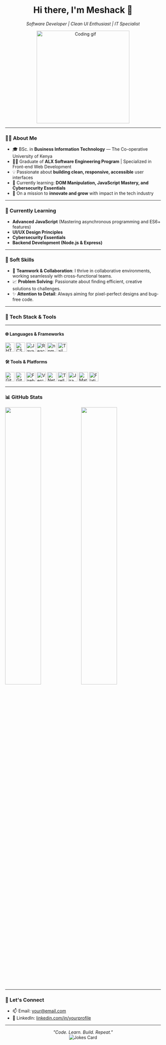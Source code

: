 <h1 align="center">Hi there, I'm Meshack 👋</h1>
<p align="center"><i>Software Developer | Clean UI Enthusiast | IT Specialist</i></p>

<p align="center">
  <img src="https://media.giphy.com/media/qgQUggAC3Pfv687qPC/giphy.gif" width="300" alt="Coding gif" />
</p>

---

### 👨‍💻 About Me

- 🎓 BSc. in **Business Information Technology** — The Co-operative University of Kenya
- 👨‍💻 Graduate of **ALX Software Engineering Program** | Specialized in Front-end Web Development
- 💡 Passionate about **building clean, responsive, accessible** user interfaces
- 🧠 Currently learning: **DOM Manipulation, JavaScript Mastery, and Cybersecurity Essentials**
- 🚀 On a mission to **innovate and grow** with impact in the tech industry

---

### 🌱 Currently Learning

- **Advanced JavaScript** (Mastering asynchronous programming and ES6+ features)
- **UI/UX Design Principles**
- **Cybersecurity Essentials**
- **Backend Development (Node.js & Express)**

---

### 🧠 Soft Skills

- 🤝 **Teamwork & Collaboration**: I thrive in collaborative environments, working seamlessly with cross-functional teams.
- 📈 **Problem Solving**: Passionate about finding efficient, creative solutions to challenges.
- ✨ **Attention to Detail**: Always aiming for pixel-perfect designs and bug-free code.

---

### 🧰 Tech Stack & Tools

---

#### 🌐 Languages & Frameworks

<p>
  <img src="https://cdn.jsdelivr.net/gh/devicons/devicon/icons/html5/html5-original.svg" width="30" title="HTML5"/>
  <img src="https://cdn.jsdelivr.net/gh/devicons/devicon/icons/css3/css3-original.svg" width="30" title="CSS3"/>
  <img src="https://cdn.jsdelivr.net/gh/devicons/devicon/icons/javascript/javascript-original.svg" width="30" title="JavaScript"/>
  <img src="https://cdn.jsdelivr.net/gh/devicons/devicon/icons/react/react-original.svg" width="30" title="React"/>
  <img src="https://cdn.jsdelivr.net/gh/devicons/devicon/icons/npm/npm-original-wordmark.svg" width="30" title="npm"/>
  <img src="https://cdn.jsdelivr.net/gh/devicons/devicon/icons/tailwindcss/tailwindcss-plain.svg" width="30" title="Tailwind CSS"/>
</p>

#### 🛠️ Tools & Platforms

<p>
  <img src="https://cdn.jsdelivr.net/gh/devicons/devicon/icons/git/git-original.svg" width="30" title="Git"/>
  <img src="https://cdn.jsdelivr.net/gh/devicons/devicon/icons/github/github-original.svg" width="30" title="GitHub"/>
  <img src="https://cdn.jsdelivr.net/gh/devicons/devicon/icons/firebase/firebase-plain.svg" width="30" title="Firebase"/>
  <img src="https://vercel.com/favicon.ico" width="30" title="Vercel"/>
  <img src="https://www.netlify.com/favicon.ico" width="30" title="Netlify"/>
  <img src="https://img.icons8.com/color/48/000000/trello.png" width="30" title="Trello"/>
  <img src="https://img.icons8.com/ios/452/jira.png" width="30" title="Jira"/>
  <img src="https://img.icons8.com/ios/452/material-ui.png" width="30" title="Material UI"/>
  <img src="https://upload.wikimedia.org/wikipedia/commons/6/67/Flaticon_logo.svg" width="30" title="Flaticon"/>
</p>

---

### 📊 GitHub Stats

<p align="left">
  <img src="https://github-readme-stats.vercel.app/api?username=Meshack-dev&show_icons=true&theme=github_dark" width="48%" />
  <img src="https://github-readme-streak-stats.herokuapp.com?user=Meshack-dev&theme=github-dark&hide_border=true" width="48%" />
</p>

---

### 🔗 Let's Connect

- 📫 Email: [your@email.com](mailto:meshackkiprono12@gmail.com)
- 💼 LinkedIn: [linkedin.com/in/yourprofile](https://www.linkedin.com/in/kigen-meshack-7b0356209/)

---

<p align="center">
  <i>"Code. Learn. Build. Repeat."</i><br>
  <img src="https://readme-jokes.vercel.app/api" alt="Jokes Card" />
</p>
